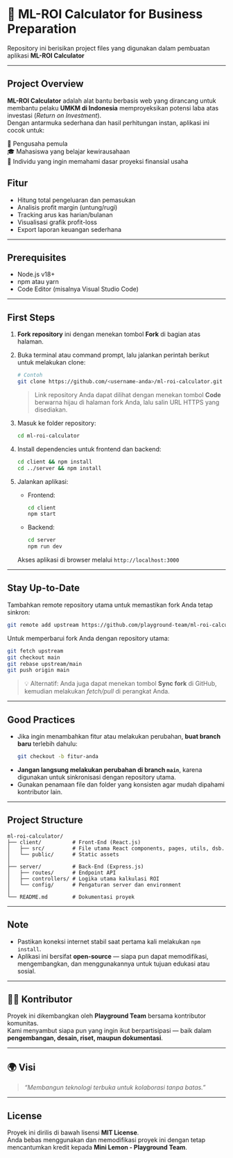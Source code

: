 # 🧮 ML-ROI Calculator for Business Preparation

Repository ini berisikan project files yang digunakan dalam pembuatan aplikasi **ML-ROI Calculator**

---

## Project Overview  

**ML-ROI Calculator** adalah alat bantu berbasis web yang dirancang untuk membantu pelaku **UMKM di Indonesia** memproyeksikan potensi laba atas investasi (*Return on Investment*).  
Dengan antarmuka sederhana dan hasil perhitungan instan, aplikasi ini cocok untuk:  

🏪 Pengusaha pemula  
🎓 Mahasiswa yang belajar kewirausahaan  
💼 Individu yang ingin memahami dasar proyeksi finansial usaha  

## Fitur

- Hitung total pengeluaran dan pemasukan
- Analisis profit margin (untung/rugi)
- Tracking arus kas harian/bulanan
- Visualisasi grafik profit-loss
- Export laporan keuangan sederhana

---

## Prerequisites  
- Node.js v18+  
- npm atau yarn  
- Code Editor (misalnya Visual Studio Code)  

---

## First Steps  

1. **Fork repository** ini dengan menekan tombol **Fork** di bagian atas halaman.  
2. Buka terminal atau command prompt, lalu jalankan perintah berikut untuk melakukan clone:  

   ```bash
   # Contoh
   git clone https://github.com/<username-anda>/ml-roi-calculator.git
   ```

   > Link repository Anda dapat dilihat dengan menekan tombol **Code** berwarna hijau di halaman fork Anda, lalu salin URL HTTPS yang disediakan.

3. Masuk ke folder repository:  
   ```bash
   cd ml-roi-calculator
   ```

4. Install dependencies untuk frontend dan backend:  
   ```bash
   cd client && npm install
   cd ../server && npm install
   ```

5. Jalankan aplikasi:  
   - Frontend:  
     ```bash
     cd client
     npm start
     ```
   - Backend:  
     ```bash
     cd server
     npm run dev
     ```

   Akses aplikasi di browser melalui `http://localhost:3000`

---

## Stay Up-to-Date  

Tambahkan remote repository utama untuk memastikan fork Anda tetap sinkron:  
```bash
git remote add upstream https://github.com/playground-team/ml-roi-calculator.git
```

Untuk memperbarui fork Anda dengan repository utama:  
```bash
git fetch upstream
git checkout main
git rebase upstream/main
git push origin main
```

> 💡 Alternatif: Anda juga dapat menekan tombol **Sync fork** di GitHub, kemudian melakukan *fetch/pull* di perangkat Anda.

---

## Good Practices  

- Jika ingin menambahkan fitur atau melakukan perubahan, **buat branch baru** terlebih dahulu:  
  ```bash
  git checkout -b fitur-anda
  ```
- **Jangan langsung melakukan perubahan di branch `main`**, karena digunakan untuk sinkronisasi dengan repository utama.  
- Gunakan penamaan file dan folder yang konsisten agar mudah dipahami kontributor lain.  

---

## Project Structure  

```
ml-roi-calculator/
├── client/          # Front-End (React.js)
│   ├── src/         # File utama React components, pages, utils, dsb.
│   └── public/      # Static assets
│
├── server/          # Back-End (Express.js)
│   ├── routes/      # Endpoint API
│   ├── controllers/ # Logika utama kalkulasi ROI
│   └── config/      # Pengaturan server dan environment
│
└── README.md        # Dokumentasi proyek
```

---

## Note  

- Pastikan koneksi internet stabil saat pertama kali melakukan `npm install`.  
- Aplikasi ini bersifat **open-source** — siapa pun dapat memodifikasi, mengembangkan, dan menggunakannya untuk tujuan edukasi atau sosial.  

---

## 🧑‍💻 Kontributor  

Proyek ini dikembangkan oleh **Playground Team** bersama kontributor komunitas.  
Kami menyambut siapa pun yang ingin ikut berpartisipasi — baik dalam **pengembangan, desain, riset, maupun dokumentasi**.  

---

## 🌍 Visi  

> *“Membangun teknologi terbuka untuk kolaborasi tanpa batas.”*  

---

## License  

Proyek ini dirilis di bawah lisensi **MIT License**.  
Anda bebas menggunakan dan memodifikasi proyek ini dengan tetap mencantumkan kredit kepada **Mini Lemon - Playground Team**.  

